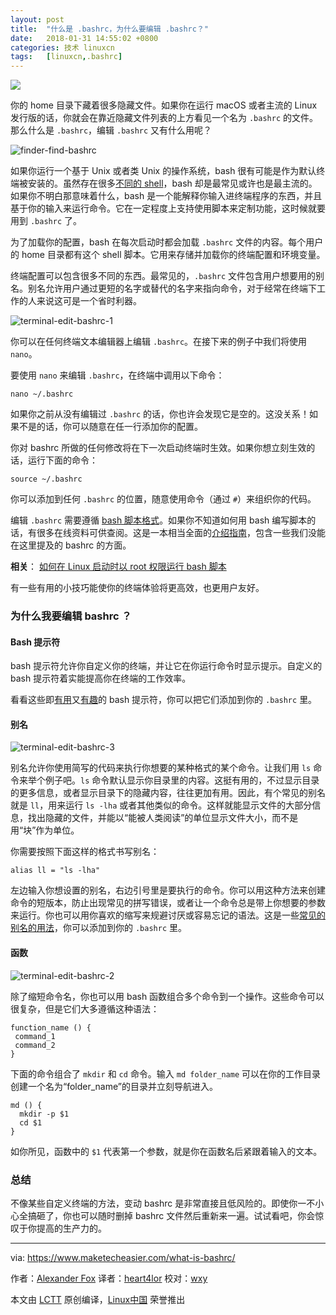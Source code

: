 ```yaml
---
layout: post
title:	"什么是 .bashrc，为什么要编辑 .bashrc？"
date:	2018-01-31 14:55:02 +0800 
categories:	技术 linuxcn 
tags:	[linuxcn,.bashrc]
---
```



![](/Asserts/Images//attachment/album/201801/31/145506vz6pxrtzqoxtmgou.png)


你的 home 目录下藏着很多隐藏文件。如果你在运行 macOS 或者主流的 Linux 发行版的话，你就会在靠近隐藏文件列表的上方看见一个名为 `.bashrc` 的文件。那么什么是 `.bashrc`，编辑 `.bashrc` 又有什么用呢？


![finder-find-bashrc](/Asserts/Images//attachment/album/201801/31/145506am14t1jmx4tjzq17.png "finder-find-bashrc")


如果你运行一个基于 Unix 或者类 Unix 的操作系统，bash 很有可能是作为默认终端被安装的。虽然存在很多[不同的 shell](https://www.maketecheasier.com/alternative-linux-shells/)，bash 却是最常见或许也是最主流的。如果你不明白那意味着什么，bash 是一个能解释你输入进终端程序的东西，并且基于你的输入来运行命令。它在一定程度上支持使用脚本来定制功能，这时候就要用到 `.bashrc` 了。


为了加载你的配置，bash 在每次启动时都会加载 `.bashrc` 文件的内容。每个用户的 home 目录都有这个 shell 脚本。它用来存储并加载你的终端配置和环境变量。


终端配置可以包含很多不同的东西。最常见的，`.bashrc` 文件包含用户想要用的别名。别名允许用户通过更短的名字或替代的名字来指向命令，对于经常在终端下工作的人来说这可是一个省时利器。


![terminal-edit-bashrc-1](/Asserts/Images//attachment/album/201801/31/145507bxspgcpiizi4nnng.png "terminal-edit-bashrc-1")


你可以在任何终端文本编辑器上编辑 `.bashrc`。在接下来的例子中我们将使用 `nano`。


要使用 `nano` 来编辑 `.bashrc`，在终端中调用以下命令：



```
nano ~/.bashrc

```

如果你之前从没有编辑过 `.bashrc` 的话，你也许会发现它是空的。这没关系！如果不是的话，你可以随意在任一行添加你的配置。


你对 bashrc 所做的任何修改将在下一次启动终端时生效。如果你想立刻生效的话，运行下面的命令：



```
source ~/.bashrc

```

你可以添加到任何 `.bashrc` 的位置，随意使用命令（通过 `#`）来组织你的代码。


编辑 `.bashrc` 需要遵循 [bash 脚本格式](http://tldp.org/HOWTO/Bash-Prog-Intro-HOWTO.html)。如果你不知道如何用 bash 编写脚本的话，有很多在线资料可供查阅。这是一本相当全面的[介绍指南](https://www.digitalocean.com/community/tutorials/an-introduction-to-useful-bash-aliases-and-functions)，包含一些我们没能在这里提及的 bashrc 的方面。


**相关**： [如何在 Linux 启动时以 root 权限运行 bash 脚本](https://www.maketecheasier.com/run-bash-script-as-root-during-startup-linux/ "How to Run Bash Script as Root During Startup on Linux")


有一些有用的小技巧能使你的终端体验将更高效，也更用户友好。


### 为什么我要编辑 bashrc ？


#### Bash 提示符


bash 提示符允许你自定义你的终端，并让它在你运行命令时显示提示。自定义的 bash 提示符着实能提高你在终端的工作效率。


看看这些即[有用](https://www.maketecheasier.com/8-useful-and-interesting-bash-prompts/)又[有趣](https://www.maketecheasier.com/more-useful-and-interesting-bash-prompts/)的 bash 提示符，你可以把它们添加到你的 `.bashrc` 里。


#### 别名


![terminal-edit-bashrc-3](/Asserts/Images//attachment/album/201801/31/145509t7n1tnnqwnnn6tnn.png "terminal-edit-bashrc-3")


别名允许你使用简写的代码来执行你想要的某种格式的某个命令。让我们用 `ls` 命令来举个例子吧。`ls` 命令默认显示你目录里的内容。这挺有用的，不过显示目录的更多信息，或者显示目录下的隐藏内容，往往更加有用。因此，有个常见的别名就是 `ll`，用来运行 `ls -lha` 或者其他类似的命令。这样就能显示文件的大部分信息，找出隐藏的文件，并能以“能被人类阅读”的单位显示文件大小，而不是用“块”作为单位。


你需要按照下面这样的格式书写别名：



```
alias ll = "ls -lha"

```

左边输入你想设置的别名，右边引号里是要执行的命令。你可以用这种方法来创建命令的短版本，防止出现常见的拼写错误，或者让一个命令总是带上你想要的参数来运行。你也可以用你喜欢的缩写来规避讨厌或容易忘记的语法。这是一些[常见的别名的用法](https://www.maketecheasier.com/install-software-in-various-linux-distros/#aliases)，你可以添加到你的 `.bashrc` 里。


#### 函数


![terminal-edit-bashrc-2](/Asserts/Images//attachment/album/201801/31/145509hbz59nzan249fs95.png "terminal-edit-bashrc-2")


除了缩短命令名，你也可以用 bash 函数组合多个命令到一个操作。这些命令可以很复杂，但是它们大多遵循这种语法：



```
function_name () {
 command_1
 command_2
}

```

下面的命令组合了 `mkdir` 和 `cd` 命令。输入 `md folder_name` 可以在你的工作目录创建一个名为“folder\_name”的目录并立刻导航进入。



```
md () {
  mkdir -p $1
  cd $1 
}

```

如你所见，函数中的 `$1` 代表第一个参数，就是你在函数名后紧跟着输入的文本。


### 总结


不像某些自定义终端的方法，变动 bashrc 是非常直接且低风险的。即使你一不小心全搞砸了，你也可以随时删掉 bashrc 文件然后重新来一遍。试试看吧，你会惊叹于你提高的生产力的。




---


via: <https://www.maketecheasier.com/what-is-bashrc/>


作者：[Alexander Fox](https://www.maketecheasier.com/author/alexfox/) 译者：[heart4lor](https://github.com/heart4lor) 校对：[wxy](https://github.com/wxy)


本文由 [LCTT](https://github.com/LCTT/TranslateProject) 原创编译，[Linux中国](https://linux.cn/) 荣誉推出
